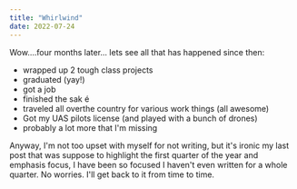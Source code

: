 ```yaml
---
title: "Whirlwind"
date: 2022-07-24
---
```


Wow....four months later... lets see all that has happened since then:
- wrapped up 2 tough class projects
- graduated (yay!)
- got a job
- finished the sak &#233;
- traveled all overthe country for various work things (all awesome) 
- Got my UAS pilots license (and played with a bunch of drones)
- probably a lot more that I'm missing 

Anyway, I'm not too upset with myself for not writing, but it's ironic my last post that was suppose to highlight the first quarter of the year and emphasis focus, I have been so focused I haven't even written for a whole quarter. No worries. I'll get back to it from time to time. 
